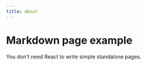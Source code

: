 ```yaml
---
title: About
---
```


# Markdown page example

You don't need React to write simple standalone pages.
